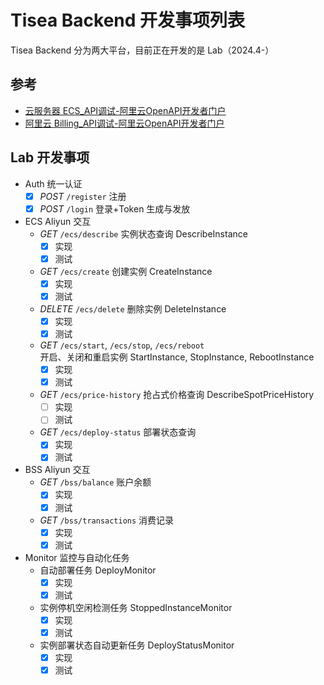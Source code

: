 # Tisea Backend 开发事项列表

Tisea Backend 分为两大平台，目前正在开发的是 Lab（2024.4-）

## 参考

- [云服务器 ECS_API调试-阿里云OpenAPI开发者门户](https://api.aliyun.com/api/Ecs/2014-05-26)
- [阿里云 Billing_API调试-阿里云OpenAPI开发者门户](https://api.aliyun.com/api/BssOpenApi/2017-12-14)

## Lab 开发事项

- Auth 统一认证
  - [x] *POST* `/register` 注册
  - [x] *POST* `/login` 登录+Token 生成与发放
- ECS Aliyun 交互
  - *GET* `/ecs/describe` 实例状态查询 DescribeInstance
      - [x] 实现
      - [x] 测试
  - *GET* `/ecs/create` 创建实例 CreateInstance
    - [x] 实现
    - [x] 测试
  - *DELETE* `/ecs/delete` 删除实例 DeleteInstance
    - [x] 实现
    - [x] 测试
  - *GET* `/ecs/start`, `/ecs/stop`, `/ecs/reboot` <br/> 开启、关闭和重启实例 StartInstance, StopInstance, RebootInstance
    - [x] 实现
    - [x] 测试
  - *GET* `/ecs/price-history` 抢占式价格查询 DescribeSpotPriceHistory
    - [ ] 实现
    - [ ] 测试
  - *GET* `/ecs/deploy-status` 部署状态查询
    - [x] 实现
    - [x] 测试
- BSS Aliyun 交互
  - *GET* `/bss/balance` 账户余额
    - [x] 实现
    - [x] 测试
  - *GET* `/bss/transactions` 消费记录
    - [x] 实现
    - [x] 测试
- Monitor 监控与自动化任务
  - 自动部署任务 DeployMonitor
    - [x] 实现
    - [x] 测试
  - 实例停机空闲检测任务 StoppedInstanceMonitor
    - [x] 实现
    - [x] 测试
  - 实例部署状态自动更新任务 DeployStatusMonitor
    - [x] 实现
    - [x] 测试